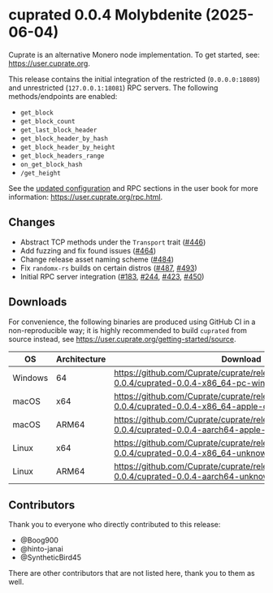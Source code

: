 # cuprated 0.0.4 Molybdenite (2025-06-04)
Cuprate is an alternative Monero node implementation. To get started, see: <https://user.cuprate.org>.

This release contains the initial integration of the restricted (`0.0.0.0:18089`) and unrestricted (`127.0.0.1:18081`) RPC servers. The following methods/endpoints are enabled:

- `get_block`
- `get_block_count`
- `get_last_block_header`
- `get_block_header_by_hash`
- `get_block_header_by_height`
- `get_block_headers_range`
- `on_get_block_hash`
- `/get_height`

See the [updated configuration](https://user.cuprate.org/config.html) and RPC sections in the user book for more information: <https://user.cuprate.org/rpc.html>.

## Changes
- Abstract TCP methods under the `Transport` trait ([#446](https://github.com/Cuprate/cuprate/pull/446))
- Add fuzzing and fix found issues ([#464](https://github.com/Cuprate/cuprate/pull/464))
- Change release asset naming scheme ([#484](https://github.com/Cuprate/cuprate/pull/484))
- Fix `randomx-rs` builds on certain distros ([#487](https://github.com/Cuprate/cuprate/pull/487), [#493](https://github.com/Cuprate/cuprate/pull/493))
- Initial RPC server integration ([#183](https://github.com/Cuprate/cuprate/issues/183), [#244](https://github.com/Cuprate/cuprate/issues/244), [#423](https://github.com/Cuprate/cuprate/pull/423), [#450](https://github.com/Cuprate/cuprate/pull/450))

## Downloads
For convenience, the following binaries are produced using GitHub CI in a non-reproducible way; it is highly recommended to build `cuprated` from source instead, see <https://user.cuprate.org/getting-started/source>.

| OS      | Architecture | Download |
|---------|--------------|----------|
| Windows | 64           | <https://github.com/Cuprate/cuprate/releases/download/cuprated-0.0.4/cuprated-0.0.4-x86_64-pc-windows-msvc.zip>
| macOS   | x64          | <https://github.com/Cuprate/cuprate/releases/download/cuprated-0.0.4/cuprated-0.0.4-x86_64-apple-darwin.tar.gz>
| macOS   | ARM64        | <https://github.com/Cuprate/cuprate/releases/download/cuprated-0.0.4/cuprated-0.0.4-aarch64-apple-darwin.tar.gz>
| Linux   | x64          | <https://github.com/Cuprate/cuprate/releases/download/cuprated-0.0.4/cuprated-0.0.4-x86_64-unknown-linux.tar.gz>
| Linux   | ARM64        | <https://github.com/Cuprate/cuprate/releases/download/cuprated-0.0.4/cuprated-0.0.4-aarch64-unknown-linux.tar.gz>

## Contributors
Thank you to everyone who directly contributed to this release:

- @Boog900
- @hinto-janai
- @SyntheticBird45

There are other contributors that are not listed here, thank you to them as well.
